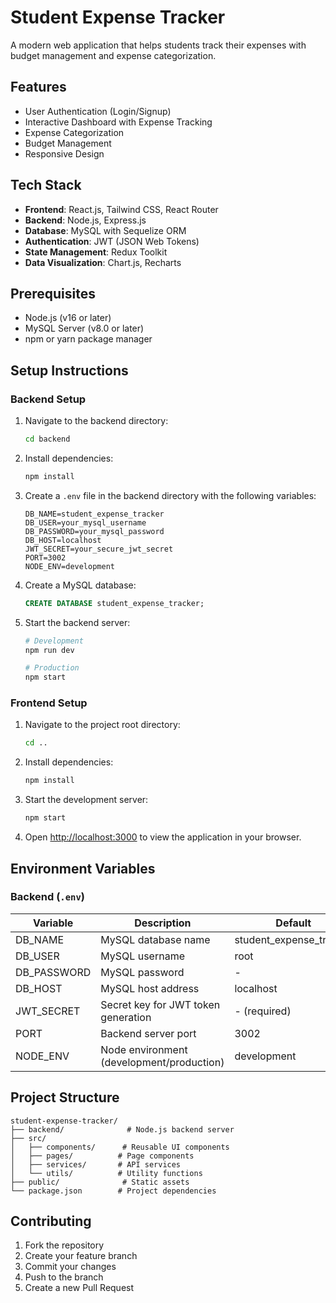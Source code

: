 # Student Expense Tracker

A modern web application that helps students track their expenses with budget management and expense categorization.

## Features

- User Authentication (Login/Signup)
- Interactive Dashboard with Expense Tracking
- Expense Categorization
- Budget Management
- Responsive Design

## Tech Stack

- **Frontend**: React.js, Tailwind CSS, React Router
- **Backend**: Node.js, Express.js
- **Database**: MySQL with Sequelize ORM
- **Authentication**: JWT (JSON Web Tokens)
- **State Management**: Redux Toolkit
- **Data Visualization**: Chart.js, Recharts

## Prerequisites

- Node.js (v16 or later)
- MySQL Server (v8.0 or later)
- npm or yarn package manager

## Setup Instructions

### Backend Setup

1. Navigate to the backend directory:
   ```bash
   cd backend
   ```

2. Install dependencies:
   ```bash
   npm install
   ```

3. Create a `.env` file in the backend directory with the following variables:
   ```
   DB_NAME=student_expense_tracker
   DB_USER=your_mysql_username
   DB_PASSWORD=your_mysql_password
   DB_HOST=localhost
   JWT_SECRET=your_secure_jwt_secret
   PORT=3002
   NODE_ENV=development
   ```

4. Create a MySQL database:
   ```sql
   CREATE DATABASE student_expense_tracker;
   ```

5. Start the backend server:
   ```bash
   # Development
   npm run dev
   
   # Production
   npm start
   ```

### Frontend Setup

1. Navigate to the project root directory:
   ```bash
   cd ..
   ```

2. Install dependencies:
   ```bash
   npm install
   ```

3. Start the development server:
   ```bash
   npm start
   ```

4. Open [http://localhost:3000](http://localhost:3000) to view the application in your browser.

## Environment Variables

### Backend (`.env`)

| Variable      | Description                           | Default               |
|---------------|---------------------------------------|-----------------------|
| DB_NAME       | MySQL database name                   | student_expense_tracker |
| DB_USER       | MySQL username                        | root                  |
| DB_PASSWORD   | MySQL password                        | -                     |
| DB_HOST       | MySQL host address                    | localhost             |
| JWT_SECRET    | Secret key for JWT token generation   | - (required)          |
| PORT          | Backend server port                   | 3002                  |
| NODE_ENV      | Node environment (development/production) | development        |

## Project Structure

```
student-expense-tracker/
├── backend/              # Node.js backend server
├── src/
│   ├── components/      # Reusable UI components
│   ├── pages/          # Page components
│   ├── services/       # API services
│   └── utils/          # Utility functions
├── public/              # Static assets
└── package.json        # Project dependencies
```

## Contributing

1. Fork the repository
2. Create your feature branch
3. Commit your changes
4. Push to the branch
5. Create a new Pull Request
